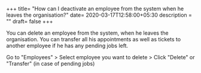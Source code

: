 +++
title= "How can I deactivate an employee from the system when he leaves the organisation?"
date= 2020-03-17T12:58:00+05:30
description = ""
draft= false
+++



You can delete an employee from the system, when he leaves the organisation. You can transfer all his appointments as well as tickets to another employee if he has any pending jobs left.

Go to "Employees" > Select employee you want to delete > Click "Delete" or "Transfer" (in case of pending jobs)



